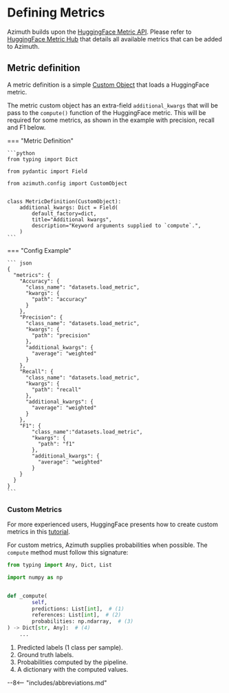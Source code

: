 # Defining Metrics

Azimuth builds upon
the [HuggingFace Metric API](https://huggingface.co/docs/datasets/loading_metrics.html). Please
refer to [HuggingFace Metric Hub](https://github.com/huggingface/datasets/tree/master/metrics)
that details all available metrics that can be added to Azimuth.

## Metric definition

A metric definition is a simple [Custom Object](../index.md) that loads a HuggingFace metric.

The metric custom object has an extra-field `additional_kwargs` that will be pass to the `compute()`
function of the HuggingFace metric. This will be required for some metrics, as shown in the example
with precision, recall and F1 below.

=== "Metric Definition"

    ```python
    from typing import Dict

    from pydantic import Field

    from azimuth.config import CustomObject


    class MetricDefinition(CustomObject):
        additional_kwargs: Dict = Field(
            default_factory=dict,
            title="Additional kwargs",
            description="Keyword arguments supplied to `compute`.",
        )
    ```

=== "Config Example"

    ``` json
    {
      "metrics": {
        "Accuracy": {
          "class_name": "datasets.load_metric",
          "kwargs": {
            "path": "accuracy"
          }
        },
        "Precision": {
          "class_name": "datasets.load_metric",
          "kwargs": {
            "path": "precision"
          },
          "additional_kwargs": {
            "average": "weighted"
          }
        },
        "Recall": {
          "class_name": "datasets.load_metric",
          "kwargs": {
            "path": "recall"
          },
          "additional_kwargs": {
            "average": "weighted"
          }
        },
        "F1": {
            "class_name":"datasets.load_metric",
            "kwargs": {
              "path": "f1"
            },
            "additional_kwargs": {
              "average": "weighted"
            }
        }
      }
    }
    ```

### Custom Metrics

For more experienced users, HuggingFace presents how to create custom metrics in
this [tutorial](https://huggingface.co/docs/datasets/v2.0.0/en/how_to_metrics).

For custom metrics, Azimuth supplies probabilities when possible. The `compute` method must follow
this signature:

```python
from typing import Any, Dict, List

import numpy as np


def _compute(
        self,
        predictions: List[int],  # (1)
        references: List[int],  # (2)
        probabilities: np.ndarray,  # (3)
) -> Dict[str, Any]:  # (4)
    ...
```

1. Predicted labels (1 class per sample).
2. Ground truth labels.
3. Probabilities computed by the pipeline.
4. A dictionary with the computed values.

--8<-- "includes/abbreviations.md"
